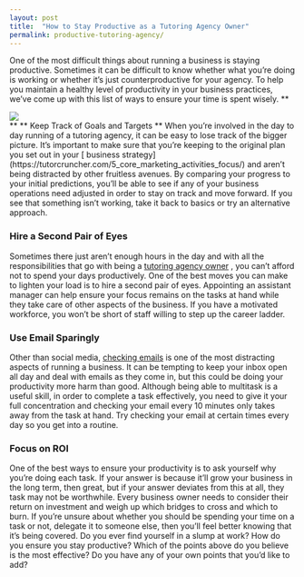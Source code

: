 ```yaml
---
layout: post
title:  "How to Stay Productive as a Tutoring Agency Owner"
permalink: productive-tutoring-agency/
---
```

One of the most difficult things about running a business is staying
productive. Sometimes it can be difficult to know whether what you’re doing is
working or whether it’s just counterproductive for your agency. To help you
maintain a healthy level of productivity in your business practices, we’ve
come up with this list of ways to ensure your time is spent wisely. **
<div class="img-holder full-width">
   <img src="{{ site.static}}/img/blogs/4556099850_bcd9318b5b_z.jpg" alt-text="Productivity"/>
</div> ** ** Keep Track of Goals
and Targets ** When you’re involved in the day to day running of a tutoring
agency, it can be easy to lose track of the bigger picture. It’s important to
make sure that you’re keeping to the original plan you set out in your [
business strategy](https://tutorcruncher.com/5_core_marketing_activities_focus/) and aren’t
being distracted by other fruitless avenues. By comparing your progress to
your initial predictions, you’ll be able to see if any of your business
operations need adjusted in order to stay on track and move forward. If you
see that something isn’t working, take it back to basics or try an alternative
approach. 

### Hire a Second Pair of Eyes

Sometimes there just aren’t enough
hours in the day and with all the responsibilities that go with being a [ tutoring agency owner](https://tutorcruncher.com/what-makes-a-good-tuition-agency-director/) , you can’t afford not to spend your days
productively. One of the best moves you can make to lighten your load is to
hire a second pair of eyes. Appointing an assistant manager can help ensure
your focus remains on the tasks at hand while they take care of other aspects
of the business. If you have a motivated workforce, you won’t be short of
staff willing to step up the career ladder. 

### Use Email Sparingly

Other
than social media, [checking emails](https://tutorcruncher.com/email-marketing-mistakes/) is one of the most distracting aspects of running a
business. It can be tempting to keep your inbox open all day and deal with
emails as they come in, but this could be doing your productivity more harm
than good. Although being able to multitask is a useful skill, in order to
complete a task effectively, you need to give it your full concentration and
checking your email every 10 minutes only takes away from the task at hand.
Try checking your email at certain times every day so you get into a routine.

### Focus on ROI

One of the best ways to ensure your productivity is to ask
yourself why you’re doing each task. If your answer is because it’ll grow your
business in the long term, then great, but if your answer deviates from this
at all, they task may not be worthwhile. Every business owner needs to
consider their return on investment and weigh up which bridges to cross and
which to burn. If you’re unsure about whether you should be spending your time
on a task or not, delegate it to someone else, then you’ll feel better knowing
that it’s being covered. Do you ever find yourself in a slump at work? How do
you ensure you stay productive? Which of the points above do you believe is
the most effective? Do you have any of your own points that you’d like to add?
